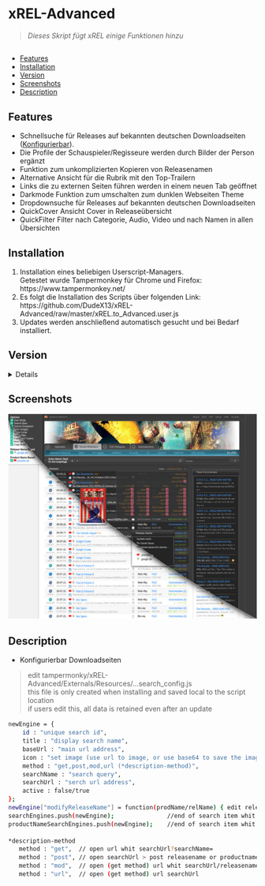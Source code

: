 # xREL-Advanced
> <i>Dieses Skript fügt xREL einige Funktionen hinzu</i>

##
* [Features](#features)
* [Installation](#installation)
* [Version](#version)
* [Screenshots](#screenshots)
* [Description](#description)

## Features
<ul>
  <li>Schnellsuche für Releases auf bekannten deutschen Downloadseiten (<a href="https://github.com/DudeX13/xREL-Advanced/blob/master/README.md#description">Konfigurierbar</a>). </li>
  <li>Die Profile der Schauspieler/Regisseure werden durch Bilder der Person ergänzt</li>
  <li>Funktion zum unkomplizierten Kopieren von Releasenamen</li>
  <li>Alternative Ansicht für die Rubrik mit den Top-Trailern</li>
  <li>Links die zu externen Seiten führen werden in einem neuen Tab geöffnet</li>
  <li>Darkmode Funktion zum umschalten zum dunklen Webseiten Theme</li>
  <li>Dropdownsuche für Releases auf bekannten deutschen Downloadseiten</li>
  <li>QuickCover Ansicht Cover in Releaseübersicht</li>
  <li>QuickFilter Filter nach Categorie, Audio, Video und nach Namen in allen Übersichten</li>
</ul>

## Installation
<ol>
  <li>Installation eines beliebigen Userscript-Managers.<br>
Getestet wurde Tampermonkey für Chrome und Firefox: https://www.tampermonkey.net/</li>
  <li>Es folgt die Installation des Scripts über folgenden Link:<br> https://github.com/DudeX13/xREL-Advanced/raw/master/xREL.to_Advanced.user.js</li>
  <li>Updates werden anschließend automatisch gesucht und bei Bedarf installiert.</li>
</ol>

## Version
<details>
<br>
<b>Version 0.3.4</b>
<ul>
  <li>Add External user-based SearchConfig</li>
  <li>Add Advanced CSS</li>
  <li>Add Advanced-Dark CSS</li>
  <li>Add Advanced-Light CSS</li>
  <li>Add Lightmode switch back CSS</li>
  <li>Fix some CSS styles</li>
</ul>
	
<b>Version 0.3.3</b>
<ul>
  <li>Add QuickFilter</li>
</ul>

<b>Version 0.3.2-3</b>
<ul>
  <li>Add QuickCover</li>
  <li>Add SearchDropdown to nfo view</li>
</ul>

<b>Version 0.3.2-1</b>
<ul>
  <li>Add Darkmode CSS</li>
  <li>Add SearchDropdown</li>
  <li>Add ModifyReleaseName</li>
  <li>Add SearchMethod</li>
  <li>Remove all external content in the Script "jquery, images ..."</li>
</ul>
</details>

## Screenshots
![screenshot](https://raw.githubusercontent.com/DudeX13/xREL-Advanced/master/img/screanshot.jpg)


## Description
<ul>
  <li>Konfigurierbar Downloadseiten</li>
</ul>



> edit tampermonky/xREL-Advanced/Externals/Resources/...search_config.js <br>
> this file is only created when installing and saved local to the script location <br>
> if users edit this, all data is retained even after an update



```sh
newEngine = {
    id : "unique search id",
    title : "display search name",
    baseUrl : "main url address",
    icon : "set image (use url to image, or use base64 to save the image local in script",
    method : "get,post,mod,url (*description-method)",
    searchName : "search query",
    searchUrl : "serch url address",
    active : false/true
};
newEngine["modifyReleaseName"] = function(prodName/relName) { edit releasename or productname add or modify whit regex };   //optinal
searchEngines.push(newEngine);               //end of search item whit releasename or
productNameSearchEngines.push(newEngine);    //end of search item whit productname

*description-method
   method : "get",  // open url whit searchUrl?searchName=
   method : "post", // open searchUrl > post releasename or productname to searchName
   method : "mod",  // open (get method) url whit searchUrl/releasename or productname
   method : "url",  // open (get method) url searchUrl
```
